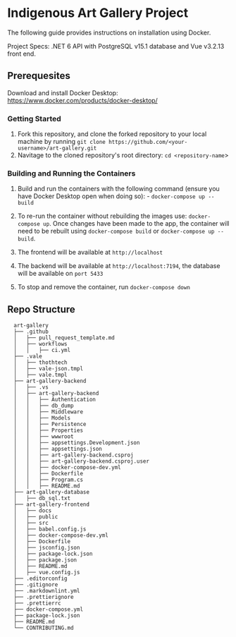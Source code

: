 # Indigenous Art Gallery Project

The following guide provides instructions on installation using Docker.

Project Specs: .NET 6 API with PostgreSQL v15.1 database and Vue v3.2.13 front end.

## Prerequesites

Download and install Docker Desktop: <https://www.docker.com/products/docker-desktop/>

### Getting Started

1. Fork this repository, and clone the forked repository to your local machine by running
   `git clone https://github.com/<your-username>/art-gallery.git`
2. Navitage to the cloned repository's root directory: `cd <repository-name`>

### Building and Running the Containers

1. Build and run the containers with the following command (ensure you have Docker Desktop open when
   doing so): - `docker-compose up --build`

2. To re-run the container without rebuilding the images use: `docker-compose up`. Once changes have
   been made to the app, the container will need to be rebuilt using `docker-compose build` or
   `docker-compose up --build`.

3. The frontend will be available at `http://localhost`

4. The backend will be available at `http://localhost:7194`, the database will be available on
   `port 5433`

5. To stop and remove the container, run `docker-compose down`

## Repo Structure

```plaintext
  art-gallery
  ├── .github
  │   ├── pull_request_template.md
  │   ├── workflows
  │   │   ├── ci.yml
  ├── .vale
  │   ├── thothtech
  │   ├── vale-json.tmpl
  │   ├── vale.tmpl
  ├── art-gallery-backend
  │   ├── .vs
  │   ├── art-gallery-backend
  │   │   ├── Authentication
  │   │   ├── db_dump
  │   │   ├── Middleware
  │   │   ├── Models
  │   │   ├── Persistence
  │   │   ├── Properties
  │   │   ├── wwwroot
  │   │   ├── appsettings.Development.json
  │   │   ├── appsettings.json
  │   │   ├── art-gallery-backend.csproj
  │   │   ├── art-gallery-backend.csproj.user
  │   │   ├── docker-compose-dev.yml
  │   │   ├── Dockerfile
  │   │   ├── Program.cs
  │   │   ├── README.md
  ├── art-gallery-database
  │   ├── db_sql.txt
  ├── art-gallery-frontend
  │   ├── docs
  │   ├── public
  │   ├── src
  │   ├── babel.config.js
  │   ├── docker-compose-dev.yml
  │   ├── Dockerfile
  │   ├── jsconfig.json
  │   ├── package-lock.json
  │   ├── package.json
  │   ├── README.md
  │   ├── vue.config.js
  ├── .editorconfig
  ├── .gitignore
  ├── .markdownlint.yml
  ├── .prettierignore
  ├── .prettierrc
  ├── docker-compose.yml
  ├── package-lock.json
  ├── README.md
  └── CONTRIBUTING.md
```
